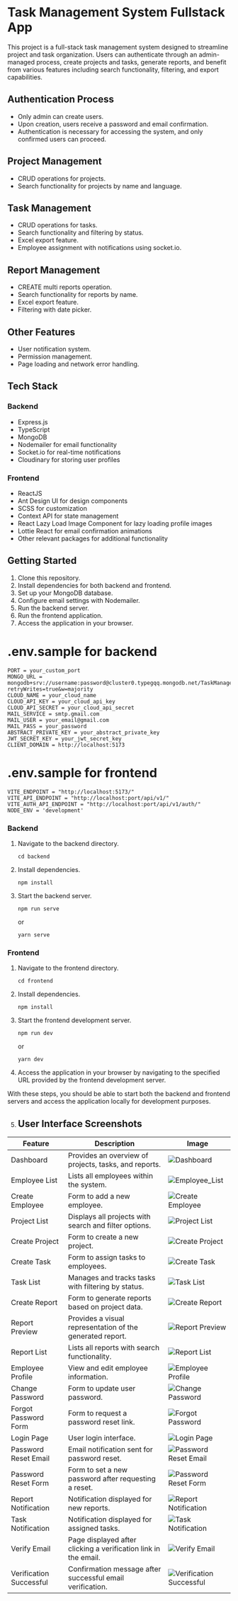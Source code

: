 # Task Management System Fullstack App

This project is a full-stack task management system designed to streamline project and task organization. Users can authenticate through an admin-managed process, create projects and tasks, generate reports, and benefit from various features including search functionality, filtering, and export capabilities.

## Authentication Process

- Only admin can create users.
- Upon creation, users receive a password and email confirmation.
- Authentication is necessary for accessing the system, and only confirmed users can proceed.

## Project Management

- CRUD operations for projects.
- Search functionality for projects by name and language.

## Task Management

- CRUD operations for tasks.
- Search functionality and filtering by status.
- Excel export feature.
- Employee assignment with notifications using socket.io.

## Report Management

- CREATE multi reports operation.
- Search functionality for reports by name.
- Excel export feature.
- Filtering with date picker.

## Other Features

- User notification system.
- Permission management.
- Page loading and network error handling.

## Tech Stack

### Backend

- Express.js
- TypeScript
- MongoDB
- Nodemailer for email functionality
- Socket.io for real-time notifications
- Cloudinary for storing user profiles

### Frontend

- ReactJS
- Ant Design UI for design components
- SCSS for customization
- Context API for state management
- React Lazy Load Image Component for lazy loading profile images
- Lottie React for email confirmation animations
- Other relevant packages for additional functionality

## Getting Started

1. Clone this repository.
2. Install dependencies for both backend and frontend.
3. Set up your MongoDB database.
4. Configure email settings with Nodemailer.
5. Run the backend server.
6. Run the frontend application.
7. Access the application in your browser.

# .env.sample for backend
```
PORT = your_custom_port
MONGO_URL = mongodb+srv://username:password@cluster0.typegqq.mongodb.net/TaskManagementSym?retryWrites=true&w=majority
CLOUD_NAME = your_cloud_name
CLOUD_API_KEY = your_cloud_api_key
CLOUD_API_SECRET = your_cloud_api_secret
MAIL_SERVICE = smtp.gmail.com
MAIL_USER = your_email@gmail.com
MAIL_PASS = your_password
ABSTRACT_PRIVATE_KEY = your_abstract_private_key
JWT_SECRET_KEY = your_jwt_secret_key
CLIENT_DOMAIN = http://localhost:5173
```
# .env.sample for frontend
```
VITE_ENDPOINT = "http://localhost:5173/"
VITE_API_ENDPOINT = "http://localhost:port/api/v1/"
VITE_AUTH_API_ENDPOINT = "http://localhost:port/api/v1/auth/"
NODE_ENV = 'development'
```

### Backend

1. Navigate to the backend directory.
   ```
   cd backend
   ```

2. Install dependencies.
   ```
   npm install
   ```

3. Start the backend server.
   ```
   npm run serve
   ```
   or
   ```
   yarn serve
   ```

### Frontend

1. Navigate to the frontend directory.
   ```
   cd frontend
   ```

2. Install dependencies.
   ```
   npm install
   ```

3. Start the frontend development server.
   ```
   npm run dev
   ```
   or
   ```
   yarn dev
   ```

4. Access the application in your browser by navigating to the specified URL provided by the frontend development server.

With these steps, you should be able to start both the backend and frontend servers and access the application locally for development purposes.

5. ## User Interface Screenshots

| Feature | Description | Image |
|---|---|---|
| Dashboard | Provides an overview of projects, tasks, and reports. | ![Dashboard](https://github.com/sawnaytharpoe02/TaskMng_ReactNode/assets/100279951/6eccb5aa-2b2d-44d1-a940-c54fbcc62af9) |
| Employee List | Lists all employees within the system. | ![Employee_List](https://github.com/sawnaytharpoe02/TaskMng_ReactNode/assets/100279951/9913a922-2577-4034-89ae-5b682b640668) |
| Create Employee | Form to add a new employee. | ![Create Employee](https://github.com/sawnaytharpoe02/TaskMng_ReactNode/assets/100279951/8c7bd952-e15e-4ad3-a614-03a1c9ec7e44) |
| Project List | Displays all projects with search and filter options. | ![Project List](https://github.com/sawnaytharpoe02/TaskMng_ReactNode/assets/100279951/d13941f4-a392-4197-a636-77169728a796) |
| Create Project | Form to create a new project. | ![Create Project](https://github.com/sawnaytharpoe02/TaskMng_ReactNode/assets/100279951/89a00dc5-00fc-4322-8127-c275334e3826) |
| Create Task | Form to assign tasks to employees. | ![Create Task](https://github.com/sawnaytharpoe02/TaskMng_ReactNode/assets/100279951/bb2fb1ac-f339-4e07-b926-444afe9912bc) |
| Task List | Manages and tracks tasks with filtering by status. | ![Task List](https://github.com/sawnaytharpoe02/TaskMng_ReactNode/assets/100279951/b03fcdf7-a633-4b7a-a323-ed92ca613bd7) |
| Create Report | Form to generate reports based on project data. | ![Create Report](https://github.com/sawnaytharpoe02/TaskMng_ReactNode/assets/100279951/64e17e2c-3b10-4299-911f-11bfb97492ed) |
| Report Preview | Provides a visual representation of the generated report. | ![Report Preview](https://github.com/sawnaytharpoe02/TaskMng_ReactNode/assets/100279951/007ca7f3-956d-42f5-8756-b18632fb77b7) |
| Report List | Lists all reports with search functionality. | ![Report List](https://github.com/sawnaytharpoe02/TaskMng_ReactNode/assets/100279951/4d8d3062-42d1-4c33-8525-cb83b1e16442) |
| Employee Profile | View and edit employee information. | ![Employee Profile](https://github.com/sawnaytharpoe02/TaskMng_ReactNode/assets/100279951/1836e416-a074-4122-b540-179b034ac643) |
| Change Password | Form to update user password. | ![Change Password](https://github.com/sawnaytharpoe02/TaskMng_ReactNode/assets/100279951/7773eaf8-0604-4011-8ea2-e11f85ce41ad) |
| Forgot Password Form | Form to request a password reset link. | ![Forgot Password](https://github.com/sawnaytharpoe02/TaskMng_ReactNode/assets/100279951/a428bcbd-c70b-4403-99a9-50b5fdfcfadf) |
| Login Page | User login interface. | ![Login Page](https://github.com/sawnaytharpoe02/TaskMng_ReactNode/assets/100279951/5dd785a9-1b9d-4828-834c-349e862d249a) |
| Password Reset Email | Email notification sent for password reset. | ![Password Reset Email](https://github.com/sawnaytharpoe02/TaskMng_ReactNode/assets/100279951/2db2a616-65cd-4723-8c8c-5154c994c2ed) |
| Password Reset Form | Form to set a new password after requesting a reset. | ![Password Reset Form](https://github.com/sawnaytharpoe02/TaskMng_ReactNode/assets/100279951/a2fe65c0-2910-4d07-b3bb-8ffa8c6e860a) |
| Report Notification | Notification displayed for new reports. | ![Report Notification](https://github.com/sawnaytharpoe02/TaskMng_ReactNode/assets/100279951/1d9f8dc9-c80d-422b-98a4-129e40b4b9dc) |
| Task Notification | Notification displayed for assigned tasks. | ![Task Notification](https://github.com/sawnaytharpoe02/TaskMng_ReactNode/assets/100279951/3d1307d5-9379-46ad-a83c-febcd2e68db9) |
| Verify Email | Page displayed after clicking a verification link in the email. | ![Verify Email](https://github.com/sawnaytharpoe02/TaskMng_ReactNode/assets/100279951/5c979e29-32db-4e02-8bfd-7112796493e6) |
| Verification Successful | Confirmation message after successful email verification. | ![Verification Successful](https://github.com/sawnaytharpoe02/TaskMng_ReactNode/assets/100279951/4c15b0d9-ee3e-4bd0-916c-d0338650f11f) |





